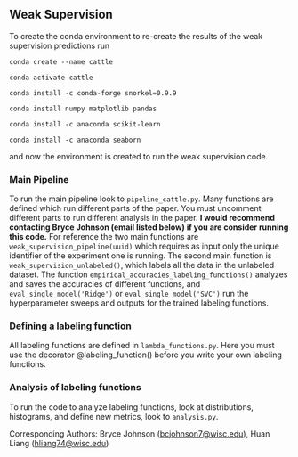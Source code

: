 ## Weak Supervision 

To create the conda environment to re-create the results of the weak supervision predictions run

`conda create --name cattle`

`conda activate cattle`

`conda install -c conda-forge snorkel=0.9.9`

`conda install numpy matplotlib pandas`

`conda install -c anaconda scikit-learn` 

`conda install -c anaconda seaborn` 

and now the environment is created to run the weak supervision code. 

### Main Pipeline 

To run the main pipeline look to `pipeline_cattle.py`. Many functions are defined which run different parts of the paper.
You must uncomment different parts to run different analysis in the paper. **I would recommend contacting Bryce Johnson (email listed below) if you
are consider running this code.** For reference the two main functions are `weak_supervision_pipeline(uuid)` which requires as input only the unique identifier of the experiment one is running. The second main function is `weak_supervision_unlabeled()`, which labels all the data in the unlabeled dataset. The function `empirical_accuracies_labeling_functions()` analyzes and saves the accuracies of different functions, and `eval_single_model('Ridge')` or `eval_single_model('SVC')` run the hyperparameter sweeps and outputs for the trained labeling functions. 

### Defining a labeling function 

All labeling functions are defined in `lambda_functions.py`. Here you must use the decorator @labeling_function() before you write your own labeling functions. 

### Analysis of labeling functions 

To run the code to analyze labeling functions, look at distributions, histograms, and define new metrics, look to `analysis.py`. 


Corresponding Authors: Bryce Johnson (bcjohnson7@wisc.edu), Huan Liang (hliang74@wisc.edu) 
